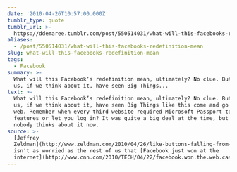 ```yaml
---
date: '2010-04-26T10:57:00.000Z'
tumblr_type: quote
tumblr_url: >-
  https://ddemaree.tumblr.com/post/550514031/what-will-this-facebooks-redefinition-mean
aliases:
  - /post/550514031/what-will-this-facebooks-redefinition-mean
slug: what-will-this-facebooks-redefinition-mean
tags:
  - Facebook
summary: >-
  What will this Facebook’s redefinition mean, ultimately? No clue. But most of
  us, if we think about it, have seen Big Things...
text: >-
  What will this Facebook’s redefinition mean, ultimately? No clue. But most of
  us, if we think about it, have seen Big Things like this come and go on the
  web. Remember when every third website required Microsoft Passport to unlock
  features or let you log in? It was quite a big deal at the time, but almost
  nobody thinks about it now.
source: >-
  [Jeffrey
  Zeldman](http://www.zeldman.com/2010/04/26/like-buttons-falling-from-the-sky/)
  isn't as worried as the rest of us that [Facebook just won at the
  internet](http://www.cnn.com/2010/TECH/04/22/facebook.won.the.web.cashmore/index.html).
---
```


